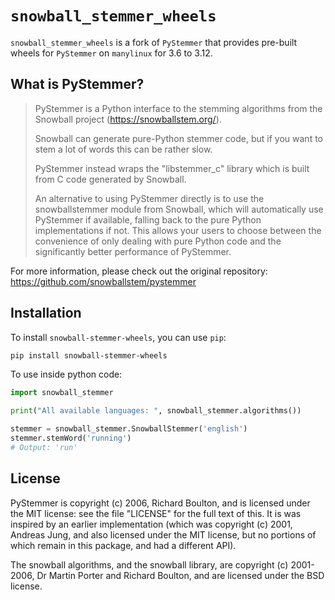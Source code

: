 # `snowball_stemmer_wheels`

`snowball_stemmer_wheels` is a fork of `PyStemmer` that provides pre-built wheels for `PyStemmer` on `manylinux` for 3.6 to 3.12.

## What is PyStemmer?

> PyStemmer is a Python interface to the stemming algorithms from the Snowball
project (https://snowballstem.org/).
> 
> Snowball can generate pure-Python stemmer code, but if you want to stem a
lot of words this can be rather slow.
> 
> PyStemmer instead wraps the "libstemmer_c" library which is built from C
code generated by Snowball.
> 
> An alternative to using PyStemmer directly is to use the snowballstemmer
module from Snowball, which will automatically use PyStemmer if available,
falling back to the pure Python implementations if not.  This allows your
users to choose between the convenience of only dealing with pure Python
code and the significantly better performance of PyStemmer.

For more information, please check out the original repository: https://github.com/snowballstem/pystemmer

## Installation

To install `snowball-stemmer-wheels`, you can use `pip`:

```bash
pip install snowball-stemmer-wheels
```

To use inside python code:

```python
import snowball_stemmer

print("All available languages: ", snowball_stemmer.algorithms())

stemmer = snowball_stemmer.SnowballStemmer('english')
stemmer.stemWord('running')
# Output: 'run'
```

## License

PyStemmer is copyright (c) 2006, Richard Boulton, and is licensed under the MIT
license: see the file "LICENSE" for the full text of this.  It is was inspired
by an earlier implementation (which was copyright (c) 2001, Andreas Jung, and
also licensed under the MIT license, but no portions of which remain in this
package, and had a different API).

The snowball algorithms, and the snowball library, are copyright (c) 2001-2006,
Dr Martin Porter and Richard Boulton, and are licensed under the BSD license.
